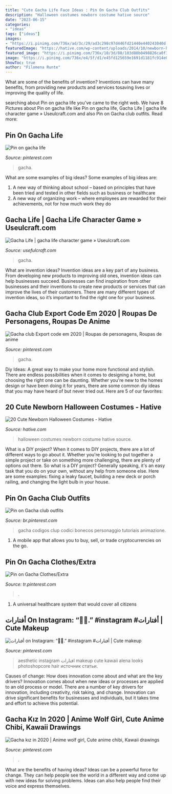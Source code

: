 ```yaml
---
title: "Cute Gacha Life Face Ideas : Pin On Gacha Club Outfits"
description: "Halloween costumes newborn costume hative source"
date: "2023-06-15"
categories:
- "ideas"
tags: ["ideas"]
images:
- "https://i.pinimg.com/736x/ad/3c/29/ad3c298c97d446fd21440e440243040d.jpg"
featuredImage: "https://hative.com/wp-content/uploads/2014/10/newborn-halloween-costumes/14-newborn-halloween-costume-ideas.jpg"
featured_image: "https://i.pinimg.com/736x/10/3d/80/103d80b0498826ca0f35a69270cdc10c.jpg"
image: "https://i.pinimg.com/736x/e4/5f/d1/e45fd125659e1691d1181fc914e04f0b.jpg"
ShowToc: true
author: "Filomena Runte"
---
```



What are some of the benefits of invention?
Inventions can have many benefits, from providing new products and services tosaving lives or improving the quality of life.

	

		
searching about Pin on gacha life you've came to the right web. We have 8 Pictures about Pin on gacha life like Pin on gacha life, Gacha Life | gacha life character game » Useulcraft.com and also Pin on Gacha club outfits. Read more:
		
    
## Pin On Gacha Life

<img loading=lazy src="https://i.pinimg.com/736x/84/9a/59/849a598a1586256ea0f8f4ad8740b54e.jpg" onerror="this.onerror=null;this.src='https://tse2.mm.bing.net/th?id=OIP.Hw6dy1OVPb9XlaUIQ7AiBQHaNK&amp;pid=15.1';" alt="Pin on gacha life">

_Source: pinterest.com_

>gacha. 

	

What are some examples of big ideas?
Some examples of big ideas are: 
1. A new way of thinking about school – based on principles that have been tried and tested in other fields such as business or healthcare
2. A new way of organizing work – where employees are rewarded for their achievements, not for how much work they do

    
## Gacha Life | Gacha Life Character Game » Useulcraft.com

<img loading=lazy src="https://www.usefulcraft.com/wp-content/uploads/2019/12/gacha-life-15.jpg" onerror="this.onerror=null;this.src='https://tse4.mm.bing.net/th?id=OIP.eg4pHSrp1GUm6msk9ZDCTgHaHa&amp;pid=15.1';" alt="Gacha Life | gacha life character game » Useulcraft.com">

_Source: usefulcraft.com_

>gacha. 

	

What are invention ideas?
Invention ideas are a key part of any business. From developing new products to improving old ones, invention ideas can help businesses succeed. Businesses can find inspiration from other businesses and their inventions to create new products or services that can improve the lives of their customers. There are many different types of invention ideas, so it’s important to find the right one for your business.

    
## Gacha Club Export Code Em 2020 | Roupas De Personagens, Roupas De Anime

<img loading=lazy src="https://i.pinimg.com/736x/45/2d/5f/452d5faf980d606d2cb45f797ce77852.jpg" onerror="this.onerror=null;this.src='https://tse3.mm.bing.net/th?id=OIP.v3y7j8eb8JOvV-hn06G40AHaNK&amp;pid=15.1';" alt="Gacha club Export code em 2020 | Roupas de personagens, Roupas de anime">

_Source: pinterest.com_

>gacha. 

	

Diy Ideas: A great way to make your home more functional and stylish. There are endless possibilities when it comes to designing a home, but choosing the right one can be daunting. Whether you're new to the homes design or have been doing it for years, there are some common diy ideas that you may have heard of but never tried out. Here are 5 of our favorites: 

    
## 20 Cute Newborn Halloween Costumes - Hative

<img loading=lazy src="https://hative.com/wp-content/uploads/2014/10/newborn-halloween-costumes/14-newborn-halloween-costume-ideas.jpg" onerror="this.onerror=null;this.src='https://tse4.mm.bing.net/th?id=OIP.Xym6fo8dOAf44-xF5ImMtQHaKX&amp;pid=15.1';" alt="20 Cute Newborn Halloween Costumes - Hative">

_Source: hative.com_

>halloween costumes newborn costume hative source. 

	

What is a DIY project?
When it comes to DIY projects, there are a lot of different ways to go about it. Whether you're looking to put together a simple project or take on something more challenging, there are plenty of options out there. So what is a DIY project? Generally speaking, it's an easy task that you do on your own, without any help from someone else. Here are some examples: fixing a leaky faucet, building a new deck or porch railing, and changing the light bulb in your house.

    
## Pin On Gacha Club Outfits

<img loading=lazy src="https://i.pinimg.com/736x/e4/5f/d1/e45fd125659e1691d1181fc914e04f0b.jpg" onerror="this.onerror=null;this.src='https://tse2.mm.bing.net/th?id=OIP.OcTSDec1wP3bl33kUOgCfAHaHT&amp;pid=15.1';" alt="Pin on Gacha club outfits">

_Source: br.pinterest.com_

>gacha codigos clup codici bonecos personaggio tutoriais animazione. 

	

1. A mobile app that allows you to buy, sell, or trade cryptocurrencies on the go.

    
## Pin On Gacha Clothes/Extra

<img loading=lazy src="https://i.pinimg.com/736x/ad/3c/29/ad3c298c97d446fd21440e440243040d.jpg" onerror="this.onerror=null;this.src='https://tse4.mm.bing.net/th?id=OIP.HIuDqdeyrLntcAoCDBi56gHaMd&amp;pid=15.1';" alt="Pin on Gacha Clothes/Extra">

_Source: tr.pinterest.com_

>. 

	

1. A universal healthcare system that would cover all citizens

    
## أفتارات On Instagram: “🌙💫.” #instagram #أفتارات | Cute Makeup

<img loading=lazy src="https://i.pinimg.com/736x/8d/94/52/8d9452deff6a4b6415df9dbbf06c33ee.jpg" onerror="this.onerror=null;this.src='https://tse1.mm.bing.net/th?id=OIP.DGoebhcYmp-Iwd0c2OzyhAHaHa&amp;pid=15.1';" alt="أفتارات on Instagram: “🌙💫.” #instagram #أفتارات | Cute makeup">

_Source: pinterest.com_

>aesthetic instagram افتارات makeup cute kawaii alena looks photoshopcore hair источник статьи. 

	

Causes of change: How does innovation come about and what are the key drivers?
Innovation comes about when new ideas or processes are applied to an old process or model. There are a number of key drivers for innovation, including creativity, risk taking, and change. Innovation can drive significant benefits for businesses and individuals, but it takes time and effort to achieve this potential.

    
## Gacha Kız In 2020 | Anime Wolf Girl, Cute Anime Chibi, Kawaii Drawings

<img loading=lazy src="https://i.pinimg.com/736x/10/3d/80/103d80b0498826ca0f35a69270cdc10c.jpg" onerror="this.onerror=null;this.src='https://tse2.mm.bing.net/th?id=OIP.7CSerQ3uYVPDBpH9MY3TogHaLZ&amp;pid=15.1';" alt="Gacha kız in 2020 | Anime wolf girl, Cute anime chibi, Kawaii drawings">

_Source: pinterest.com_

>. 

	

What are the benefits of having ideas?
Ideas can be a powerful force for change. They can help people see the world in a different way and come up with new ideas for solving problems. Ideas can also help people find their voice and express themselves.

